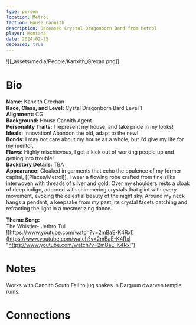 ```yaml
---
type: person
location: Metrol
faction: House Cannith
description: Deceased Crystal Dragonborn Bard from Metrol
player: Montana
date: 2024-02-25
deceased: true
---
```

![[_assets/media/People/Kanxith_Grexan.png]]
# Bio

**Name:** Kanxith Grexhan<br />
**Race, Class, and Level:** Cystal Dragonborn Bard Level 1 <br />
**Alignment:** CG <br />
**Background:** House Cannith Agent <br />
**Personality Traits:** I represent my house, and take pride in my looks!<br />
**Ideals:** Innovation! Abandon the old, adapt to the new!<br />
**Bonds:** I may not care about my house as a whole, but I'd give my life for my mentor. <br />
**Flaws:** Highly mischievous, I get a kick out of working people up and getting into trouble! <br />
**Backstory Details:** TBA <br />
**Appearance:** Cloaked in garments that echo the opulence of my former capital, [[Places/Metrol]], I wear a flowing robe crafted from fine silks interwoven with threads of silver and gold. Over my shoulders rests a cloak of deep indigo, adorned with shimmering crystals that glint with every movement, evoking the celestial beauty of the night sky. Around my neck hangs a pendant, a keepsake from my past, its crystal facets catching and refracting the light in a mesmerizing dance. <br />

**Theme Song:**<br />
The Whistler- Jethro Tull <br />
![https://www.youtube.com/watch?v=2mBaE-K4RxI](https://www.youtube.com/watch?v=2mBaE-K4RxI "https://www.youtube.com/watch?v=2mBaE-K4RxI")

# Notes
Works with Cannith South
Fell to jug snakes in Darguun dwarven temple ruins.

# Connections
